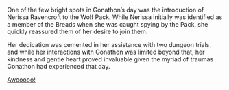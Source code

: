 <!-- title: New Pup in the Wolf Pack -->

One of the few bright spots in Gonathon’s day was the introduction of Nerissa Ravencroft to the Wolf Pack. While Nerissa initially was identified as a member of the Breads when she was caught spying by the Pack, she quickly reassured them of her desire to join them.

Her dedication was cemented in her assistance with two dungeon trials, and while her interactions with Gonathon was limited beyond that, her kindness and gentle heart proved invaluable given the myriad of traumas Gonathon had experienced that day.

[Awooooo!](#embed:https://www.youtube.com/live/BSPi8sTHdAY?si=Ny1DCTDh4NkMIP-h&t=2805)